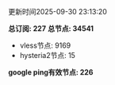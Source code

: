 更新时间2025-09-30 23:13:20

**总订阅: 227**
**总节点: 34541**
- vless节点: 9169
- hysteria2节点: 15

**google ping有效节点: 226**
